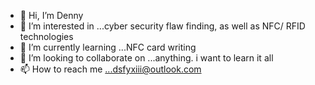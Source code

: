 - 👋 Hi, I’m Denny
- 👀 I’m interested in ...cyber security flaw finding, as well as NFC/ RFID technologies
- 🌱 I’m currently learning ...NFC card writing
- 💞️ I’m looking to collaborate on ...anything. i want to learn it all
- 📫 How to reach me ...dsfyxiii@outlook.com

<!---
dsfyxiii/dsfyxiii is a ✨ special ✨ repository because its `README.md` (this file) appears on your GitHub profile.
You can click the Preview link to take a look at your changes.
--->
